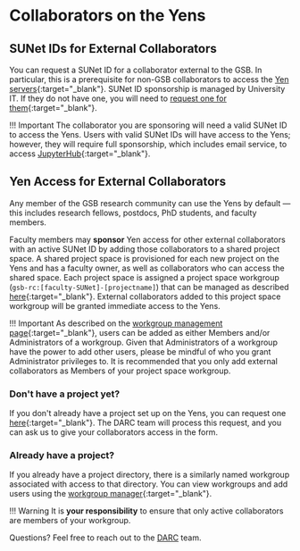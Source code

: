 # Collaborators on the Yens

## SUNet IDs for External Collaborators

You can request a SUNet ID for a collaborator external to the GSB. In particular, this is a prerequisite for non-GSB collaborators to access the [Yen servers](/_getting_started/yen-servers){:target="_blank"}. SUNet ID sponsorship is managed by University IT. If they do not have one, you will need to [request one for them](https://uit.stanford.edu/service/sponsorship){:target="_blank"}.

!!! Important
    The collaborator you are sponsoring will need a valid SUNet ID to access the Yens. Users with valid SUNet IDs will have access to the Yens; however, they will require full sponsorship, which includes email service, to access [JupyterHub](/_getting_started/jupyter/){:target="_blank"}.

## Yen Access for External Collaborators

Any member of the GSB research community can use the Yens by default — this includes research fellows, postdocs, PhD students, and faculty members.

Faculty members may **sponsor** Yen access for other external collaborators with an active SUNet ID by adding those collaborators to a shared project space. A shared project space is provisioned for each new project on the Yens and has a faculty owner, as well as collaborators who can access the shared space. Each project space is assigned a project space workgroup (`gsb-rc:[faculty-SUNet]-[projectname]`) that can be managed as described [here](/_policies/workgroups/?h=workgroup){:target="_blank"}. External collaborators added to this project space workgroup will be granted immediate access to the Yens.

!!! Important
    As described on the [workgroup management page](/_policies/workgroups/?h=workgroup){:target="_blank"}, users can be added as either Members and/or Administrators of a workgroup. Given that Administrators of a workgroup have the power to add other users, please be mindful of who you grant Administrator privileges to. It is recommended that you only add external collaborators as Members of your project space workgroup.

### Don't have a project yet?

If you don't already have a project set up on the Yens, you can request one [here](http://darc.stanford.edu/newstorage){:target="_blank"}. The DARC team will process this request, and you can ask us to give your collaborators access in the form.

### Already have a project?

If you already have a project directory, there is a similarly named workgroup associated with access to that directory. You can view workgroups and add users using the [workgroup manager](https://workgroup.stanford.edu/){:target="_blank"}.

!!! Warning
    It is **your responsibility** to ensure that only active collaborators are members of your workgroup.

Questions? Feel free to reach out to the [DARC](mailto:gsb_darcresearch@stanford.edu) team.
